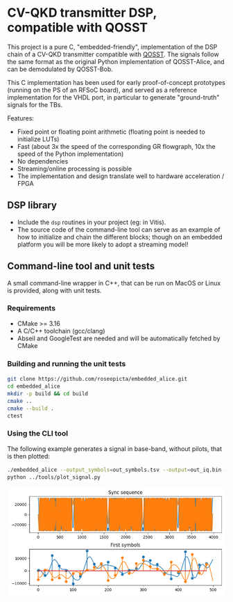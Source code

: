 # CV-QKD transmitter DSP, compatible with QOSST

This project is a pure C, "embedded-friendly", implementation of the DSP chain of a CV-QKD transmitter compatible with [QOSST](https://github.com/qosst/qosst-alice). The signals follow the same format as the original Python implementation of QOSST-Alice, and can be demodulated by QOSST-Bob.

This C implementation has been used for early proof-of-concept prototypes (running on the PS of an RFSoC board), and served as a reference implementation for the VHDL port, in particular to generate "ground-truth" signals for the TBs.

Features:
* Fixed point or floating point arithmetic (floating point is needed to initialize LUTs)
* Fast (about 3x the speed of the corresponding GR flowgraph, 10x the speed of the Python implementation)
* No dependencies
* Streaming/online processing is possible
* The implementation and design translate well to hardware acceleration / FPGA

## DSP library

* Include the ```dsp``` routines in your project (eg: in Vitis).
* The source code of the command-line tool can serve as an example of how to initialize and chain the different blocks; though on an embedded platform you will be more likely to adopt a streaming model!

## Command-line tool and unit tests

A small command-line wrapper in C++, that can be run on MacOS or Linux is provided, along with unit tests.

### Requirements

- CMake >= 3.16
- A C/C++ toolchain (gcc/clang)
- Abseil and GoogleTest are needed and will be automatically fetched by CMake

### Building and running the unit tests

```bash
git clone https://github.com/roseopicta/embedded_alice.git
cd embedded_alice
mkdir -p build && cd build
cmake ..
cmake --build .
ctest
```

### Using the CLI tool

The following example generates a signal in base-band, without pilots, that is then plotted:

```bash
./embedded_alice --output_symbols=out_symbols.tsv --output=out_iq.bin --pilot_1_amplitude=0 --pilot_2_amplitude=0 --shift_frequency=0
python ../tools/plot_signal.py
```

![Waveform plot of the ZC sequence and some symbols](resources/output.png)


